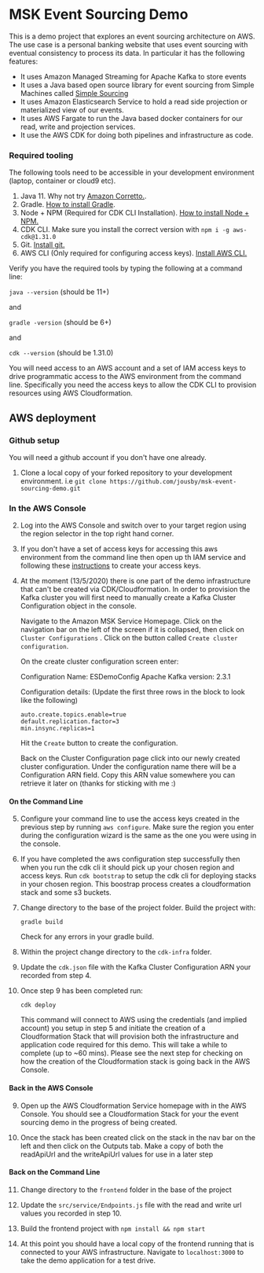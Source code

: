 # MSK Event Sourcing Demo

This is a demo project that explores an event sourcing architecture on
AWS. The use case is a personal banking website that uses event sourcing
with eventual consistency to process its data. In particular it has the
following features:
* It uses Amazon Managed Streaming for Apache Kafka to store events
* It uses a Java based open source library for event sourcing from
Simple Machines called [Simple Sourcing](https://simplesource.io/)
* It uses Amazon Elasticsearch Service to hold a read side projection or
materialized view of our events.
* It uses AWS Fargate to run the Java based docker containers for our
read, write and projection services.
* It use the AWS CDK for doing both pipelines and infrastructure as code.


### Required tooling

The following tools need to be accessible in your development
environment (laptop, container or cloud9 etc).

1. Java 11. Why not try [Amazon Corretto.](https://docs.aws.amazon.com/corretto/latest/).
2. Gradle. [How to install Gradle](https://gradle.org/install/).
3. Node + NPM (Required for CDK CLI Installation). [ How to install Node + NPM.](https://nodejs.org/en/download/)
4. CDK CLI. Make sure you install the correct version with ```npm i -g aws-cdk@1.31.0```
5. Git. [Install git.](https://git-scm.com/book/en/v2/Getting-Started-Installing-Git)
6. AWS CLI (Only required for configuring access keys). [Install AWS CLI.](https://docs.aws.amazon.com/cli/latest/userguide/cli-chap-install.html)

Verify you have the required tools by typing the following at a
command line:

```java --version``` (should be 11+)

and

```gradle -version```  (should be 6+)

and

```cdk --version```  (should be 1.31.0)

You will need access to an AWS account and a set of IAM access keys to
drive programmatic access to the AWS environment from the command line.
Specifically you need the access keys to allow the CDK CLI to provision
resources using AWS Cloudformation.

## AWS deployment

### Github setup

You will need a github account if you don't have one already.

1. Clone a local copy of your forked repository to your development
environment. i.e ```git clone https://github.com/jousby/msk-event-sourcing-demo.git```

### In the AWS Console

2. Log into the AWS Console and switch over to your target region using
the region selector in the top right hand corner.

3. If you don't have a set of access keys for accessing this aws
environment from the command line then open up th IAM service and
following these [instructions](https://docs.aws.amazon.com/IAM/latest/UserGuide/id_credentials_access-keys.html#Using_CreateAccessKey)
to create your access keys.

4. At the moment (13/5/2020) there is one part of the demo infrastructure
that can't be created via CDK/Cloudformation. In order to provision the
Kafka cluster you will first need to manually create a Kafka Cluster
Configuration object in the console.

    Navigate to the Amazon MSK Service Homepage. Click on the navigation bar
on the left of the screen if it is collapsed, then click on ```Cluster Configurations```
. Click on the button called ```Create cluster configuration```.

    On the create cluster configuration screen enter:

    Configuration Name: ESDemoConfig
    Apache Kafka version: 2.3.1

    Configuration details:
    (Update the first three rows in the block to look like the following)
    ```
    auto.create.topics.enable=true
    default.replication.factor=3
    min.insync.replicas=1
    ```

    Hit the ```Create``` button to create the configuration.

    Back on the Cluster Configuration page click into our newly created
    cluster configuration. Under the configuration name there will be a
    Configuration ARN field. Copy this ARN value somewhere you can
    retrieve it later on (thanks for sticking with me :)


#### On the Command Line

5. Configure your command line to use the access keys created in the
previous step by running ```aws configure```. Make sure the region
you enter during the configuration wizard is the same as the one you
were using in the console.

6. If you have completed the aws configuration step successfully then
when you run the cdk cli it should pick up your chosen region and access
keys. Run ```cdk bootstrap``` to setup the cdk cli for deploying
stacks in your chosen region. This boostrap process creates a
cloudformation stack and some s3 buckets.

7. Change directory to the base of the project folder. Build the project
   with:

    ```gradle build```

    Check for any errors in your gradle build.

8. Within the project change directory to the ```cdk-infra``` folder.

9. Update the ```cdk.json``` file with the Kafka Cluster Configuration
ARN your recorded from step 4.

10. Once step 9 has been completed run:

    ```cdk deploy```

    This command will connect to AWS using the credentials (and implied
    account) you setup in step 5 and initiate the creation of a Cloudformation
    Stack that will provision both the infrastructure and application
    code required for this demo. This will take a while to complete
    (up to ~60 mins). Please see the next step for checking on how the
    creation of the Cloudformation stack is going back in the AWS Console.

#### Back in the AWS Console

9. Open up the AWS Cloudformation Service homepage with in the AWS
Console. You should see a Cloudformation Stack for your the event sourcing
demo in the progress of being created.

10. Once the stack has been created click on the stack in the nav bar on
the left and then click on the Outputs tab. Make a copy of both the
readApiUrl and the writeApiUrl values for use in a later step

#### Back on the Command Line

11. Change directory to the ```frontend``` folder in the base of the project

12. Update the ```src/service/Endpoints.js``` file with the read and write
url values you recorded in step 10.

13. Build the frontend project with
    ```npm install && npm start```

14. At this point you should have a local copy of the frontend running that
is connected to your AWS infrastructure. Navigate to ```localhost:3000```
to take the demo application for a test drive.



